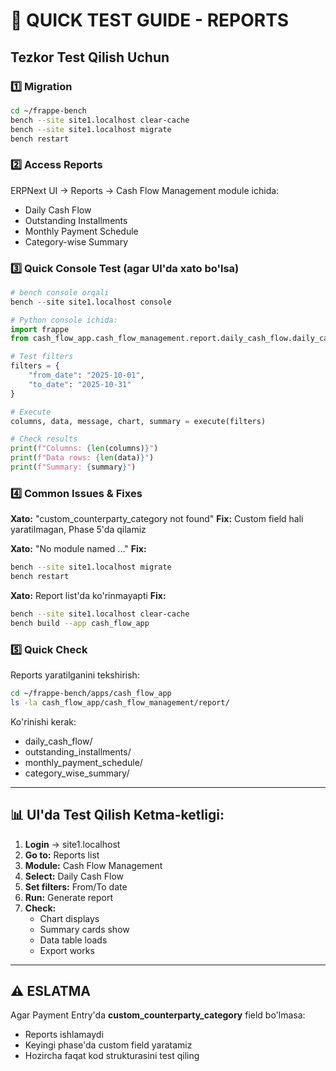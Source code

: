 # 🧪 QUICK TEST GUIDE - REPORTS

## Tezkor Test Qilish Uchun

### 1️⃣ Migration
```bash
cd ~/frappe-bench
bench --site site1.localhost clear-cache
bench --site site1.localhost migrate
bench restart
```

### 2️⃣ Access Reports
ERPNext UI → Reports → Cash Flow Management module ichida:
- Daily Cash Flow
- Outstanding Installments  
- Monthly Payment Schedule
- Category-wise Summary

### 3️⃣ Quick Console Test (agar UI'da xato bo'lsa)

```python
# bench console orqali
bench --site site1.localhost console

# Python console ichida:
import frappe
from cash_flow_app.cash_flow_management.report.daily_cash_flow.daily_cash_flow import execute

# Test filters
filters = {
    "from_date": "2025-10-01",
    "to_date": "2025-10-31"
}

# Execute
columns, data, message, chart, summary = execute(filters)

# Check results
print(f"Columns: {len(columns)}")
print(f"Data rows: {len(data)}")
print(f"Summary: {summary}")
```

### 4️⃣ Common Issues & Fixes

**Xato:** "custom_counterparty_category not found"
**Fix:** Custom field hali yaratilmagan, Phase 5'da qilamiz

**Xato:** "No module named ..."
**Fix:** 
```bash
bench --site site1.localhost migrate
bench restart
```

**Xato:** Report list'da ko'rinmayapti
**Fix:**
```bash
bench --site site1.localhost clear-cache
bench build --app cash_flow_app
```

### 5️⃣ Quick Check

Reports yaratilganini tekshirish:
```bash
cd ~/frappe-bench/apps/cash_flow_app
ls -la cash_flow_app/cash_flow_management/report/
```

Ko'rinishi kerak:
- daily_cash_flow/
- outstanding_installments/
- monthly_payment_schedule/
- category_wise_summary/

---

## 📊 UI'da Test Qilish Ketma-ketligi:

1. **Login** → site1.localhost
2. **Go to:** Reports list
3. **Module:** Cash Flow Management
4. **Select:** Daily Cash Flow
5. **Set filters:** From/To date
6. **Run:** Generate report
7. **Check:**
   - Chart displays
   - Summary cards show
   - Data table loads
   - Export works

---

## ⚠️ ESLATMA

Agar Payment Entry'da **custom_counterparty_category** field bo'lmasa:
- Reports ishlamaydi
- Keyingi phase'da custom field yaratamiz
- Hozircha faqat kod strukturasini test qiling
